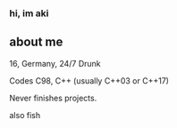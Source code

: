 ### hi, im aki

## about me

  16, Germany, 24/7 Drunk

  Codes C98, C++ (usually C++03 or C++17)

  Never finishes projects.

also fish

